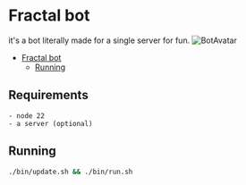 # Fractal bot

it's a bot literally made for a single server for fun.
![BotAvatar](https://cdn.discordapp.com/avatars/1348328693428260906/826fbbc3cfa84d69c17354781b81c495.webp?size=512)

<!--toc:start-->
- [Fractal bot](#fractal-bot)
  - [Running](#running)
<!--toc:end-->

## Requirements

    - node 22
    - a server (optional)

## Running

``` bash
./bin/update.sh && ./bin/run.sh
```
